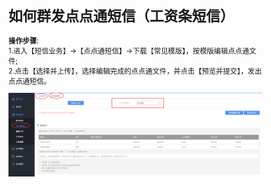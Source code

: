 # 如何群发点点通短信（工资条短信）

**操作步骤**:  
1.进入【短信业务】->【点点通短信】->下载【常见模版】，按模版编辑点点通文件;  
2.点击【选择并上传】，选择编辑完成的点点通文件，并点击【预览并提交】，发出点点通短信。  

<img src="../images/smsSend_point.png" alt="图片被外星人掠走了┌(。Д。)┐" title="通过号码文件选择对象"> 